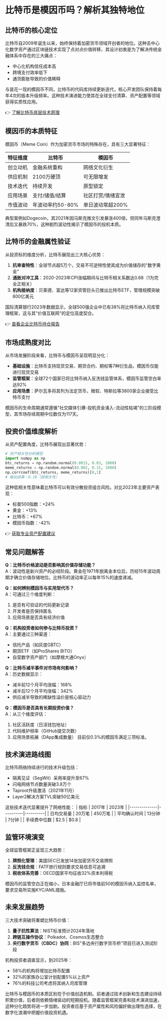 # 比特币是模因币吗？解析其独特地位

## 比特币的核心定位
比特币自2009年诞生以来，始终保持着加密货币领域开创者的地位。这种去中心化数字资产通过区块链技术实现了点对点价值转移，其设计初衷是为了解决传统金融体系中存在的三大痛点：
- 中心化机构信任成本高
- 跨境支付效率低下
- 通货膨胀导致的价值稀释

与昙花一现的模因币不同，比特币的代码库持续更新迭代，核心开发团队保持着每年4次的版本升级频率。这种技术演进能力使其在全球支付清算、资产配置等领域获得实质性应用。

👉 [了解比特币底层技术原理](https://bit.ly/okx_welcome)

## 模因币的本质特征
模因币（Meme Coin）作为加密货币市场的特殊存在，具有三大显著特征：

| 特征维度     | 比特币               | 模因币               |
|--------------|----------------------|----------------------|
| 创立动机     | 金融系统重构         | 网络文化衍生         |
| 供应机制     | 2100万硬顶           | 可无限增发           |
| 技术迭代     | 持续开发             | 原型锁定             |
| 应用场景     | 支付/储值/结算       | 社区打赏/情绪宣泄    |
| 市值波动     | 年波动率约50-80%     | 单日波动常超200%     |

典型案例如Dogecoin，其2021年因马斯克推文引发暴涨400倍，但同年马斯克澄清后又暴跌70%，这种剧烈波动性揭示了模因币的投机本质。

## 比特币的金融属性验证
从投资标的维度分析，比特币展现出三大核心优势：

1. **抗审查特性**：全球节点超5万个，交易不可逆特性使其成为价值储存的"数字黄金"
2. **通胀对冲工具**：2020-2023年CPI涨幅期间与比特币相关系数达0.68（1为完全正相关）
3. **机构接纳度**：贝莱德、富达等12家资管巨头已推出比特币ETF，管理规模突破800亿美元

国际清算银行2023年数据显示，全球500强企业中已有38%将比特币纳入司库管理框架，这与其"价值互联网"的定位高度契合。

👉 [查看企业比特币持仓报告](https://bit.ly/okx_welcome)

## 市场成熟度对比
从市场发展阶段来看，比特币与模因币呈现明显分化：

- **基础设施**：比特币支持现货交易、期货合约、期权等7种衍生品，模因币仅能进行现货交易
- **监管框架**：全球72个国家已将比特币纳入反洗钱监管体系，模因币监管空白率达92%
- **应用场景**：萨尔瓦多将其列为法定货币，微软、特斯拉等3800家企业接受比特币支付

模因币的生命周期通常遵循"社交媒体引爆-投机资金涌入-流动性枯竭"的三阶段模型，其市场存续周期中位数仅为117天。

## 投资价值维度解析
从资产配置角度，比特币展现出显著优势：

```python
# 资产相关性分析模型
import numpy as np
btc_returns = np.random.normal(0.0015, 0.03, 1000)
meme_returns = np.random.normal(0.002, 0.15, 1000)
np.corrcoef(btc_returns, meme_returns)[0,1]
# 输出结果：0.18（弱相关性）
```

这种低相关性意味着比特币可以有效分散投资组合风险。对比2023年主要资产表现：
- 标普500指数：+24%
- 黄金：+13%
- 比特币：+67%
- 模因币指数：-42%

👉 [获取专业资产配置建议](https://bit.ly/okx_welcome)

## 常见问题解答

**Q：比特币价格波动是否影响其价值存储功能？**  
A：波动性是新兴资产的必经阶段。黄金在1971年脱离金本位后，历经15年波动周期才确立价值存储地位。比特币的波动率正以每年15%的速度递减。

**Q：如何辨别模因币与实用型代币？**  
A：可通过三个维度判断：
1. 是否有可验证的代码更新记录
2. 开发者是否保持匿名
3. 应用场景是否具有经济价值

**Q：机构投资者如何参与比特币投资？**  
A：主要通过三种渠道：
- 信托产品（如灰度GBTC）
- 期货ETF（如ProShares BITO）
- 自营数字资产部门（如摩根大通Onyx）

**Q：比特币减半事件对市场有何影响？**  
A：历史数据显示：
- 减半前12个月平均涨幅：168%
- 减半后12个月平均涨幅：342%
- 供应减半导致的稀缺性溢价是核心驱动力

**Q：模因币是否具有长期投资价值？**  
A：从三个维度评估：
1. 社区活跃度（日活钱包地址）
2. 代码维护频率（GitHub提交次数）
3. 应用场景拓展（DApp集成数量）
目前仅0.3%的模因币满足三项标准。

## 技术演进路线图
比特币网络持续进行的技术升级包括：
- 隔离见证（SegWit）采用率提升至67%
- 闪电网络节点数量突破3.8万个
- Taproot升级激活（2021年11月）
- Layer2解决方案TVL突破50亿美元

这些技术迭代显著提升了网络性能：
| 指标         | 2017年   | 2023年   |
|--------------|----------|----------|
| 日均交易量   | 20万笔   | 450万笔  |
| 平均确认时间 | 13分钟   | 7分钟    |
| 手续费中位数 | $2.5     | $0.8     |

## 监管环境演变
全球监管框架正呈现三大趋势：
1. **牌照化管理**：美国SEC已发放14张加密货币交易牌照
2. **反洗钱合规**：FATF旅行规则要求交易信息可追溯
3. **税收体系完善**：OECD国家平均征收32%资本利得税

模因币的监管空白正在缩小，日本金融厅已将市值前50的模因币纳入监控名单，要求交易所实施KYC/AML措施。

## 未来发展趋势
三大技术突破将重塑比特币价值：
1. **量子抗性算法**：NIST标准预计2024年落地
2. **跨链互操作协议**：Polkadot、Cosmos生态整合
3. **央行数字货币（CBDC）协同**：BIS"多边央行数字货币桥"项目已进入测试阶段

机构投资者调查显示，到2025年：
- 58%的机构将增加比特币配置
- 32%的家族办公室计划配置5%以上资产
- 76%的科技公司考虑将其纳入司库管理

比特币与模因币的本质区别在于价值创造机制。前者通过技术创新和生态建设持续积累价值，后者则依赖情绪驱动的短期投机。随着监管框架完善和技术演进加速，这种分化趋势将进一步加剧。投资者应基于资产属性和风险偏好做出理性选择，在数字化浪潮中把握价值投资机遇。